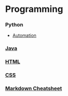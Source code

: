 # Programming

### Python
* [Automation](https://github.com/banjoanton/notebook/blob/master/notes/nython/python_automation.md)

### [Java](https://github.com/banjoanton/notebook/blob/master/java.md)

### [HTML](https://github.com/banjoanton/notebook/blob/master/html.md)

### [CSS](https://github.com/banjoanton/notebook/blob/master/CSS.md)

### [Markdown Cheatsheet](https://github.com/adam-p/markdown-here/wiki/Markdown-Cheatsheet#code)
